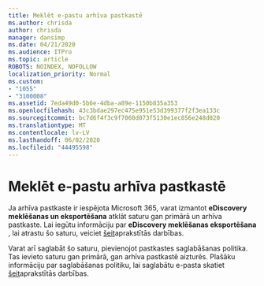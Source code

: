 ```yaml
---
title: Meklēt e-pastu arhīva pastkastē
ms.author: chrisda
author: chrisda
manager: dansimp
ms.date: 04/21/2020
ms.audience: ITPro
ms.topic: article
ROBOTS: NOINDEX, NOFOLLOW
localization_priority: Normal
ms.custom:
- "1055"
- "3100008"
ms.assetid: 7eda49d0-5b6e-4dba-a89e-1150b835a353
ms.openlocfilehash: 43c3bdae297ec475e951e53d399377f2f3ea133c
ms.sourcegitcommit: bc7d6f4f3c9f7060d073f5130e1ec856e248d020
ms.translationtype: MT
ms.contentlocale: lv-LV
ms.lasthandoff: 06/02/2020
ms.locfileid: "44495598"
---
```

# <a name="search-for-email-in-the-archive-mailbox"></a>Meklēt e-pastu arhīva pastkastē

Ja arhīva pastkaste ir iespējota Microsoft 365, varat izmantot **eDiscovery meklēšanas un eksportēšana** atklāt saturu gan primārā un arhīva pastkaste. Lai iegūtu informāciju par **eDiscovery meklēšanas eksportēšana** , lai atrastu šo saturu, veiciet [šeit](https://docs.microsoft.com/microsoft-365/compliance/export-search-results)aprakstītās darbības.
  
Varat arī saglabāt šo saturu, pievienojot pastkastes saglabāšanas politika. Tas ievieto saturu gan primārā, gan arhīva pastkastē aizturēs. Plašāku informāciju par saglabāšanas politiku, lai saglabātu e-pasta skatiet [šeit](https://docs.microsoft.com/microsoft-365/compliance/retention-policies)aprakstītās darbības.
  